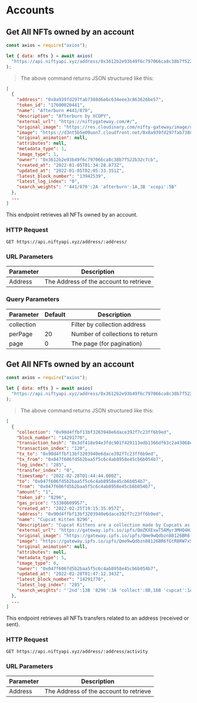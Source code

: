 # Accounts

## Get All NFTs owned by an account

```javascript
const axios = require("axios");

let { data: nfts } = await axios(
  "https://api.niftyapi.xyz/address/0x3612b2e93b49f6c797066ca8c38b7f522b32c7cb/"
);
```

> The above command returns JSON structured like this:

```json
[
  {
    "address": "0x8a939fd297fab7388d6e6c634eee3c863626be57",
    "token_id": "17600020441",
    "name": "Afterburn #441/870",
    "description": "Afterburn by XCOPY",
    "external_url": "https://niftygateway.com/#/",
    "original_image": "https://res.cloudinary.com/nifty-gateway/image/upload/v1616442657/Ashley/Xcopy5/AFTERBURN_RED_-_XCOPY_2089_lkfib4.gif",
    "image": "https://d3nt5b5e09uon7.cloudfront.net/0x8a939fd297fab7388d6e6c634eee3c863626be57/17600020441",
    "original_animation": null,
    "attributes": null,
    "metadata_type": 1,
    "image_type": 1,
    "owner": "0x3612b2e93b49f6c797066ca8c38b7f522b32c7cb",
    "created_at": "2022-01-05T01:34:28.873Z",
    "updated_at": "2022-01-05T02:05:33.351Z",
    "latest_block_number": "13942539",
    "latest_log_index": "0",
    "search_weights": "'441/870':2A 'afterburn':1A,3B 'xcopi':5B"
  },
  ...
]
```

This endpoint retrieves all NFTs owned by an account.

### HTTP Request

`GET https://api.niftyapi.xyz/address/:address/`

### URL Parameters

| Parameter | Description                            |
| --------- | -------------------------------------- |
| Address   | The Address of the account to retrieve |

### Query Parameters

| Parameter  | Default | Description                     |
| ---------- | ------- | ------------------------------- |
| collection |         | Filter by collection address    |
| perPage    | 20      | Number of collections to return |
| page       | 0       | The page (for pagination)       |



## Get All NFTs owned by an account

```javascript
const axios = require("axios");

let { data: nfts } = await axios(
  "https://api.niftyapi.xyz/address/0x3612b2e93b49f6c797066ca8c38b7f522b32c7cb/"
);
```

> The above command returns JSON structured like this:

```json
[
  {
    "collection": "0x90d4ffbf13bf3203940e6dace392f7c23ff6b9ed",
    "block_number": "14291770",
    "transaction_hash": "0x3df418e94e3fdc901f429113edb1366df63c2a43068e9460ea03dda2c663564d",
    "transaction_index": "120",
    "tx_to": "0x90d4ffbf13bf3203940e6dace392f7c23ff6b9ed",
    "tx_from": "0x047f606fd5b2baa5f5c6c4ab8958e45cb6b054b7",
    "log_index": "285",
    "transfer_index": "0",
    "timestamp": "2022-02-28T01:44:44.000Z",
    "to": "0x047f606fd5b2baa5f5c6c4ab8958e45cb6b054b7",
    "from": "0x047f606fd5b2baa5f5c6c4ab8958e45cb6b054b7",
    "amount": "1",
    "token_id": "8296",
    "gas_price": "53380609957",
    "created_at": "2022-02-25T19:15:35.057Z",
    "address": "0x90d4ffbf13bf3203940e6dace392f7c23ff6b9ed",
    "name": "Cupcat Kitten 8296",
    "description": "Cupcat Kittens are a collection made by Cupcats as 2nd season. This collection includes cute kittens that are part of Cupcats ecosystem.",
    "external_url": "https://gateway.ipfs.io/ipfs/QmZKXExwT5AMyr3MHQ4HJoBabaXfjEXKLtocnUFXHZ6GPU/8296.json",
    "original_image": "https://gateway.ipfs.io/ipfs/Qme9wQdbzn88126BR6fGtR8RW7x5EcDQwJUnuwADVRLj62",
    "image": "https://gateway.ipfs.io/ipfs/Qme9wQdbzn88126BR6fGtR8RW7x5EcDQwJUnuwADVRLj62",
    "original_animation": null,
    "attributes": null,
    "metadata_type": 5,
    "image_type": 0,
    "owner": "0x047f606fd5b2baa5f5c6c4ab8958e45cb6b054b7",
    "updated_at": "2022-02-28T01:47:12.343Z",
    "latest_block_number": "14291770",
    "latest_log_index": "285",
    "search_weights": "'2nd':13B '8296':3A 'collect':8B,16B 'cupcat':1A,4B,11B,24B 'cute':18B 'ecosystem':25B 'includ':17B 'kitten':2A,5B,19B 'made':9B 'part':22B 'season':14B"
  },
  ...
]
```

This endpoint retrieves all NFTs transfers related to an address (received or sent).

### HTTP Request

`GET https://api.niftyapi.xyz/address/:address/activity`

### URL Parameters

| Parameter | Description                            |
| --------- | -------------------------------------- |
| Address   | The Address of the account to retrieve |


